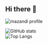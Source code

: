 ## Hi there 👋
![mazandi profile](http://mazandi.herokuapp.com/api?handle=kod04061&theme=cold)
<!--
**kod0406/kod0406** is a ✨ _special_ ✨ repository because its `README.md` (this file) appears on your GitHub profile.

Here are some ideas to get you started:

- 🔭 I’m currently working on ...
- 🌱 I’m currently learning ...
- 👯 I’m looking to collaborate on ...
- 🤔 I’m looking for help with ...
- 💬 Ask me about ...
- 📫 How to reach me: ...
- 😄 Pronouns: ...
- ⚡ Fun fact: ...
-->
![ GitHub stats](https://github-readme-stats.vercel.app/api?username=kod0406&show_icons=true&theme=dark)   
![Top Langs](https://github-readme-stats.vercel.app/api/top-langs/?username=kod0406&layout=compact&theme=dark)
